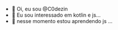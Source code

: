 - 👋 Oi, eu sou @C0dezin
- 👀 Eu sou interessado em kotlin e js...
- 🌱 nesse momento estou aprendendo js ...



